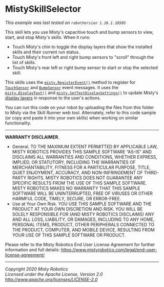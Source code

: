 # MistySkillSelector

*This example was last tested on `robotVersion 1.16.1.10505`*

This skill lets you use Misty's capacitive touch and bump sensors to view, start, and stop Misty's skills. When it runs:

* Touch Misty's chin to toggle the display layers that show the installed skills and their current run status.
* Touch Misty's front left and right bump sensors to "scroll" through the list of skills.
* Touch Misty's rear left or right bump sensor to start or stop the selected skill.

This skills uses the [`misty.RegisterEvent()`](https://docs.mistyrobotics.com/misty-ii/javascript-sdk/api-reference/#misty-registerevent) method to register for [`TouchSensor`](https://docs.mistyrobotics.com/misty-ii/robot/sensor-data/#touchsensor) and [`BumpSensor`](https://docs.mistyrobotics.com/misty-ii/robot/sensor-data/#bumpsensor) event messages. It uses the [`misty.DisplayText()`](https://docs.mistyrobotics.com/misty-ii/javascript-sdk/api-reference/#misty-displaytext) and [`misty.SetTextDisplaySettings()`](https://docs.mistyrobotics.com/misty-ii/javascript-sdk/api-reference/#misty-settextdisplaysettings) to update Misty's [display layers](https://docs.mistyrobotics.com/misty-ii/robot/misty-ii/#using-misty-39-s-display) in response to the user's actions. 

You can run this code on your robot by uploading the files from this folder to Misty via the Skill Runner web tool. Alternately, refer to this code sample (or copy and paste it into your own skills) when working on similar functionality.

---

**WARRANTY DISCLAIMER.**

* General. TO THE MAXIMUM EXTENT PERMITTED BY APPLICABLE LAW, MISTY ROBOTICS PROVIDES THIS SAMPLE SOFTWARE “AS-IS” AND DISCLAIMS ALL WARRANTIES AND CONDITIONS, WHETHER EXPRESS, IMPLIED, OR STATUTORY, INCLUDING THE WARRANTIES OF MERCHANTABILITY, FITNESS FOR A PARTICULAR PURPOSE, TITLE, QUIET ENJOYMENT, ACCURACY, AND NON-INFRINGEMENT OF THIRD-PARTY RIGHTS. MISTY ROBOTICS DOES NOT GUARANTEE ANY SPECIFIC RESULTS FROM THE USE OF THIS SAMPLE SOFTWARE. MISTY ROBOTICS MAKES NO WARRANTY THAT THIS SAMPLE SOFTWARE WILL BE UNINTERRUPTED, FREE OF VIRUSES OR OTHER HARMFUL CODE, TIMELY, SECURE, OR ERROR-FREE.
* Use at Your Own Risk. YOU USE THIS SAMPLE SOFTWARE AND THE PRODUCT AT YOUR OWN DISCRETION AND RISK. YOU WILL BE SOLELY RESPONSIBLE FOR (AND MISTY ROBOTICS DISCLAIMS) ANY AND ALL LOSS, LIABILITY, OR DAMAGES, INCLUDING TO ANY HOME, PERSONAL ITEMS, PRODUCT, OTHER PERIPHERALS CONNECTED TO THE PRODUCT, COMPUTER, AND MOBILE DEVICE, RESULTING FROM YOUR USE OF THIS SAMPLE SOFTWARE OR PRODUCT.

Please refer to the Misty Robotics End User License Agreement for further information and full details: https://www.mistyrobotics.com/legal/end-user-license-agreement/

--- 

*Copyright 2020 Misty Robotics*<br>
*Licensed under the Apache License, Version 2.0*<br>
*http://www.apache.org/licenses/LICENSE-2.0*